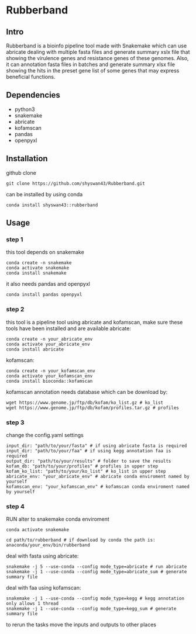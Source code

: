 # Rubberband

## Intro
Rubberband is a bioinfo pipeline tool made with Snakemake which can use abricate dealing with multiple fasta files and generate summary xslx file that showing the virulence genes and resistance genes of these genomes. Also, it can annotation fasta files in batches and generate summary xlsx file showing the hits in the preset gene list of some genes that may express beneficial functions.

## Dependencies
- python3
- snakemake
- abricate
- kofamscan
- pandas
- openpyxl

## Installation
github clone
```
git clone https://github.com/shyswan43/Rubberband.git
```
can be installed by using conda
```
conda install shyswan43::rubberband
```

## Usage
### step 1
this tool depends on snakemake
```
conda create -n snakemake
conda activate snakemake
conda install snakemake
```
it also needs pandas and openpyxl
```
conda install pandas openpyxl
```
### step 2
this tool is a pipeline tool using abricate and kofamscan, make sure these tools have been installed and are available
abricate:
```
conda create -n your_abricate_env 
conda activate your_abricate_env
conda install abricate
```
kofamscan:
```
conda create -n your_kofamscan_env
conda activate your_kofamscan_env
conda install bioconda::kofamscan
```
kofamscan annotation needs database which can be download by:
```
wget https://www.genome.jp/ftp/db/kofam/ko_list.gz # ko_list
wget https://www.genome.jp/ftp/db/kofam/profiles.tar.gz # profiles 
```
### step 3
change the config.yaml settings
```
input_dir: "path/to/your/fasta" # if using abricate fasta is required
input_dir: "path/to/your/faa" # if using kegg annotation faa is required
output_dir: "path/to/your/results" # folder to save the results
kofam_db: "path/to/your/profiles" # profiles in upper step
kofam_ko_list: "path/to/your/ko_list" # ko_list in upper step
abricate_env: "your_abricate_env" # abricate conda enviroment named by yourself
kofamscan_env: "your_kofamscan_env" # kofamscan conda enviroment named by yourself

```
### step 4
RUN
alter to snakemake conda enviroment
```
conda activate snakemake
```
```
cd path/to/rubberband # if download by conda the path is: anaconda/your_env/bin/rubberband
```
deal with fasta using abricate:
```
snakemake -j 5 --use-conda --config mode_type=abricate # run abricate 
snakemake -j 1 --use-conda --config mode_type=abricate_sum # generate summary file
```
deal with faa using kofamscan:
```
snakemake -j 1 --use-conda --config mode_type=kegg # kegg annotation only allows 1 thread
snakemake -j 1 --use-conda --config mode_type=kegg_sum # generate summary file
```
to rerun the tasks move the inputs and outputs to other places
        
